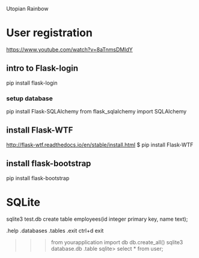 Utopian Rainbow

# User registration
https://www.youtube.com/watch?v=8aTnmsDMldY

## intro to Flask-login
pip install flask-login

### setup database
pip install Flask-SQLAlchemy
from flask_sqlalchemy import SQLAlchemy

## install Flask-WTF
http://flask-wtf.readthedocs.io/en/stable/install.html
$ pip install Flask-WTF

## install flask-bootstrap
pip install flask-bootstrap 

# SQLite
sqlite3 test.db
create table employees(id integer primary key, name text);

.help
.databases
.tables
.exit
ctrl+d exit

>>> from yourapplication import db
>>> db.create_all() 
sqlite3 database.db
.table
sqlite> select * from user;